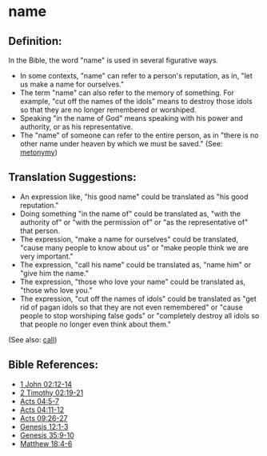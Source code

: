 # name #

## Definition: ##

In the Bible, the word "name" is used in several figurative ways.

* In some contexts, "name" can refer to a person's reputation, as in, "let us make a name for ourselves."
* The term "name" can also refer to the memory of something. For example, "cut off the names of the idols" means to destroy those idols so that they are no longer remembered or worshiped.
* Speaking "in the name of God" means speaking with his power and authority, or as his representative.
* The "name" of someone can refer to the entire person, as in "there is no other name under heaven by which we must be saved." (See: [metonymy](https://git.door43.org/Door43/en-ta-translate-vol2/src/master/content/figs_metonymy.md))

## Translation Suggestions: ##

* An expression like, "his good name" could be translated as "his good reputation."
* Doing something "in the name of" could be translated as, "with the authority of" or "with the permission of" or "as the representative of" that person.
* The expression, "make a name for ourselves" could be translated, "cause many people to know about us" or "make people think we are very important."
* The expression, "call his name" could be translated as, "name him" or "give him the name."
* The expression, "those who love your name" could be translated as, "those who love you."
* The expression, "cut off the names of idols" could be translated as "get rid of pagan idols so that they are not even remembered" or  "cause people to stop worshiping false gods" or "completely destroy all idols so that people no longer even think about them."

(See also: [call](../kt/call.md))

## Bible References: ##

* [1 John 02:12-14](https://door43.org/en/bible/notes/1jn/02/12)
* [2 Timothy 02:19-21](https://door43.org/en/bible/notes/2ti/02/19)
* [Acts 04:5-7](https://door43.org/en/bible/notes/act/04/05)
* [Acts 04:11-12](https://door43.org/en/bible/notes/act/04/11)
* [Acts 09:26-27](https://door43.org/en/bible/notes/act/09/26)
* [Genesis 12:1-3](https://door43.org/en/bible/notes/gen/12/01)
* [Genesis 35:9-10](https://door43.org/en/bible/notes/gen/35/09)
* [Matthew 18:4-6](https://door43.org/en/bible/notes/mat/18/04)
